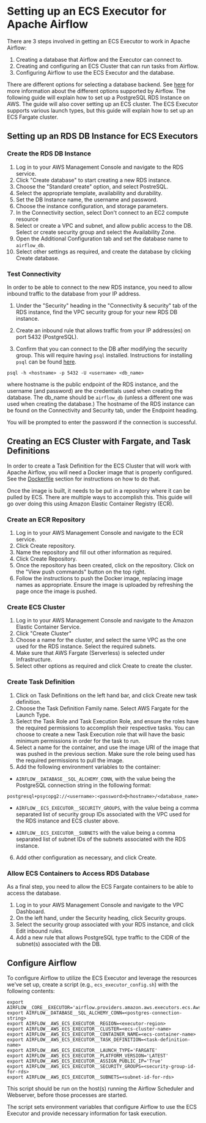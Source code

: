 <!--
 Licensed to the Apache Software Foundation (ASF) under one
 or more contributor license agreements.  See the NOTICE file
 distributed with this work for additional information
 regarding copyright ownership.  The ASF licenses this file
 to you under the Apache License, Version 2.0 (the
 "License"); you may not use this file except in compliance
 with the License.  You may obtain a copy of the License at

   http://www.apache.org/licenses/LICENSE-2.0

 Unless required by applicable law or agreed to in writing,
 software distributed under the License is distributed on an
 "AS IS" BASIS, WITHOUT WARRANTIES OR CONDITIONS OF ANY
 KIND, either express or implied.  See the License for the
 specific language governing permissions and limitations
 under the License.
 -->

# Setting up an ECS Executor for Apache Airflow

There are 3 steps involved in getting an ECS Executor to work in Apache Airflow:

1. Creating a database that Airflow and the Executor can connect to.
2. Creating and configuring an ECS Cluster that can run tasks from Airflow.
3. Configuring Airflow to use the ECS Executor and the database.

There are different options for selecting a database backend. See [here](https://airflow.apache.org/docs/apache-airflow/stable/howto/set-up-database.html) for more information about the different options supported by Airflow. The following guide will explain how to set up a PostgreSQL RDS Instance on AWS. The guide will also cover setting up an ECS cluster. The ECS Executor supports various launch types, but this guide will explain how to set up an ECS Fargate cluster.

## Setting up an RDS DB Instance for ECS Executors

### Create the RDS DB Instance

1. Log in to your AWS Management Console and navigate to the RDS service.
2. Click "Create database" to start creating a new RDS instance.
3. Choose the "Standard create" option, and select PostreSQL.
4. Select the appropriate template, availability and durability.
5. Set the DB Instance name, the username and password.
7. Choose the instance configuration, and storage parameters.
8. In the Connectivity section, select Don't connect to an EC2 compute resource
9. Select or create a VPC and subnet, and allow public access to the DB. Select or create security group and select the Availability Zone.
10. Open the Additional Configuration tab and set the database name to `airflow_db`.
11. Select other settings as required, and create the database by clicking Create database.


### Test Connectivity

In order to be able to connect to the new RDS instance, you need to allow inbound traffic to the database from your IP address.


1. Under the "Security" heading in the "Connectivity & security" tab of the RDS instance, find the VPC security group for your new RDS DB instance.
2. Create an inbound rule that allows traffic from your IP address(es) on port 5432 (PostgreSQL).

3. Confirm that you can connect to the DB after modifying the security group. This will require having `psql` installed. Instructions for installing `psql` can be found [here](https://www.postgresql.org/download/).

```
psql -h <hostname> -p 5432 -U <username> <db_name>
```

where hostname is the public endpoint of the RDS instance, and the username (and password) are the credentials used when creating the database. The db_name should be `airflow_db` (unless a different one was used when creating the database.) The hostname of the RDS instance can be found on the Connectivity and Security tab, under the Endpoint heading.

You will be prompted to enter the password if the connection is successful.


## Creating an ECS Cluster with Fargate, and Task Definitions

In order to create a Task Definition for the ECS Cluster that will work with Apache Airflow, you will need a Docker image that is properly configured. See the [Dockerfile](link-to-dockerfile) section for instructions on how to do that.

Once the image is built, it needs to be put in a repository where it can be pulled by ECS. There are multiple ways to accomplish this. This guide will go over doing this using Amazon Elastic Container Registry (ECR).

### Create an ECR Repository

1. Log in to your AWS Management Console and navigate to the ECR service.
2. Click Create repository.
3. Name the repository and fill out other information as required.
4. Click Create Repository.
5. Once the repository has been created, click on the repository. Click on the "View push commands" button on the top right.
6. Follow the instructions to push the Docker image, replacing image names as appropriate. Ensure the image is uploaded by refreshing the page once the image is pushed.

### Create ECS Cluster

1. Log in to your AWS Management Console and navigate to the Amazon Elastic Container Service.
2. Click "Create Cluster"
3. Choose a name for the cluster, and select the same VPC as the one used for the RDS instance. Select the required subnets.
4. Make sure that AWS Fargate (Serverless) is selected under Infrastructure.
5. Select other options as required and click Create to create the cluster.

### Create Task Definition

1. Click on Task Definitions on the left hand bar, and click Create new task definition.
2. Choose the Task Definition Family name. Select AWS Fargate for the Launch Type.
3. Select the Task Role and Task Execution Role, and ensure the roles have the required permissions to accomplish their respective tasks. You can choose to create a new Task Execution role that will have the basic minimum permissions in order for the task to run.
4. Select a name for the container, and use the image URI of the image that was pushed in the previous section. Make sure the role being used has the required permissions to pull the image.
5. Add the following environment variables to the container:

- `AIRFLOW__DATABASE__SQL_ALCHEMY_CONN`, with the value being the PostgreSQL connection string in the following format:

```
postgresql+psycopg2://<username>:<password>@<hostname>/<database_name>
```

- `AIRFLOW__ECS_EXECUTOR__SECURITY_GROUPS`, with the value being a comma separated list of security group IDs associated with the VPC used for the RDS instance and ECS cluster above.

- `AIRFLOW__ECS_EXECUTOR__SUBNETS` with the value being a comma separated list of subnet IDs of the subnets associated with the RDS instance.

6. Add other configuration as necessary, and click Create.

### Allow ECS Containers to Access RDS Database

As a final step, you need to allow the ECS Fargate containers to be able to access the database.

1. Log in to your AWS Management Console and navigate to the VPC Dashboard.
2. On the left hand, under the Security heading, click Security groups.
3. Select the security group associated with your RDS instance, and click Edit inbound rules.
4. Add a new rule that allows PostgreSQL type traffic to the CIDR of the subnet(s) associated with the DB.

## Configure Airflow

To configure Airflow to utilize the ECS Executor and leverage the resources we've set up, create a script (e.g., `ecs_executor_config.sh`) with the following contents:

```
export AIRFLOW__CORE__EXECUTOR='airflow.providers.amazon.aws.executors.ecs.AwsEcsExecutor'
export AIRFLOW__DATABASE__SQL_ALCHEMY_CONN=<postgres-connection-string>
export AIRFLOW__AWS_ECS_EXECUTOR__REGION=<executor-region>
export AIRFLOW__AWS_ECS_EXECUTOR__CLUSTER=<ecs-cluster-name>
export AIRFLOW__AWS_ECS_EXECUTOR__CONTAINER_NAME=<ecs-container-name>
export AIRFLOW__AWS_ECS_EXECUTOR__TASK_DEFINITION=<task-definition-name>
export AIRFLOW__AWS_ECS_EXECUTOR__LAUNCH_TYPE='FARGATE'
export AIRFLOW__AWS_ECS_EXECUTOR__PLATFORM_VERSION='LATEST'
export AIRFLOW__AWS_ECS_EXECUTOR__ASSIGN_PUBLIC_IP='True'
export AIRFLOW__AWS_ECS_EXECUTOR__SECURITY_GROUPS=<security-group-id-for-rds>
export AIRFLOW__AWS_ECS_EXECUTOR__SUBNETS=<subnet-id-for-rds>
```

This script should be run on the host(s) running the Airflow Scheduler and Webserver, before those processes are started.

The script sets environment variables that configure Airflow to use the ECS Executor and provide necessary information for task execution.
